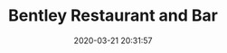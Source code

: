 ---
date: "2020-03-21 20:31:57"
title: "Bentley Restaurant and Bar"
address: "Corner Pitt + Hunter Streets, Sydney NSW 2000"
city: "Sydney"
voucher_link: "https://www.thebentley.com.au/shop/gift-voucher/"
delivery_link: ""
image: "https://www.thebentley.com.au/wp-content/uploads/2020/02/23-964x312.png"
---